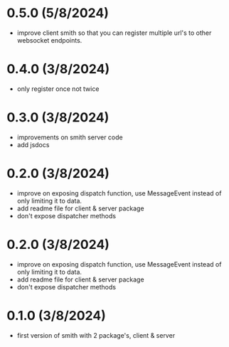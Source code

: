 # 0.5.0 (5/8/2024)

- improve client smith so that you can register multiple url's to other websocket endpoints.

# 0.4.0 (3/8/2024)

- only register once not twice

# 0.3.0 (3/8/2024)

- improvements on smith server code
- add jsdocs

# 0.2.0 (3/8/2024)

- improve on exposing dispatch function, use MessageEvent instead of only limiting it to data.
- add readme file for client & server package
- don't expose dispatcher methods


# 0.2.0 (3/8/2024)

- improve on exposing dispatch function, use MessageEvent instead of only limiting it to data.
- add readme file for client & server package
- don't expose dispatcher methods

# 0.1.0 (3/8/2024)

- first version of smith with 2 package's, client & server